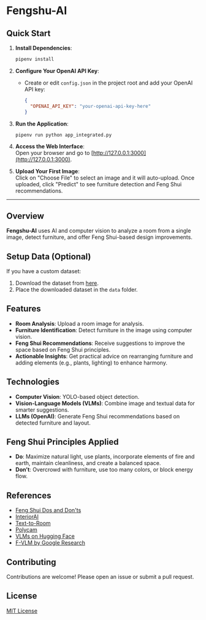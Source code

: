 # Fengshu-AI

## Quick Start

1. **Install Dependencies**:  
   ```bash
   pipenv install
   ```
   
2. **Configure Your OpenAI API Key**:
   - Create or edit `config.json` in the project root and add your OpenAI API key:
     ```json
     {
       "OPENAI_API_KEY": "your-openai-api-key-here"
     }
     ```
   
3. **Run the Application**:  
   ```bash
   pipenv run python app_integrated.py
   ```
   
4. **Access the Web Interface**:  
   Open your browser and go to [http://127.0.0.1:3000](http://127.0.0.1:3000).

5. **Upload Your First Image**:  
   Click on "Choose File" to select an image and it will auto-upload. Once uploaded, click "Predict" to see furniture detection and Feng Shui recommendations.

---

## Overview

**Fengshu-AI** uses AI and computer vision to analyze a room from a single image, detect furniture, and offer Feng Shui-based design improvements.

## Setup Data (Optional)

If you have a custom dataset:

1. Download the dataset from [here](https://universe.roboflow.com/mokhamed-nagy-u69zl/furniture-detection-qiufc).
2. Place the downloaded dataset in the `data` folder.

## Features

- **Room Analysis**: Upload a room image for analysis.
- **Furniture Identification**: Detect furniture in the image using computer vision.
- **Feng Shui Recommendations**: Receive suggestions to improve the space based on Feng Shui principles.
- **Actionable Insights**: Get practical advice on rearranging furniture and adding elements (e.g., plants, lighting) to enhance harmony.

## Technologies

- **Computer Vision**: YOLO-based object detection.
- **Vision-Language Models (VLMs)**: Combine image and textual data for smarter suggestions.
- **LLMs (OpenAI)**: Generate Feng Shui recommendations based on detected furniture and layout.

## Feng Shui Principles Applied

- **Do**: Maximize natural light, use plants, incorporate elements of fire and earth, maintain cleanliness, and create a balanced space.
- **Don’t**: Overcrowd with furniture, use too many colors, or block energy flow.

## References

- [Feng Shui Dos and Don'ts](https://www.qcdesignschool.com/2022/11/the-ultimate-list-of-feng-shui-dos-and-donts/)
- [InteriorAI](https://interiorai.com/)
- [Text-to-Room](https://lukashoel.github.io/text-to-room/)
- [Polycam](https://poly.cam/)
- [VLMs on Hugging Face](https://huggingface.co/blog/vlms)
- [F-VLM by Google Research](https://research.google/blog/f-vlm-open-vocabulary-object-detection-upon-frozen-vision-and-language-models/)

## Contributing

Contributions are welcome! Please open an issue or submit a pull request.

## License

[MIT License](LICENSE)